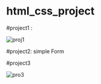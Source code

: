 # html_css_project
#project1 :

![proj1](https://user-images.githubusercontent.com/87004200/141692825-62f14a54-5a7d-4eb5-96f4-98967a5282ac.PNG)

#project2: simple Form

#project3 

![pro3](https://user-images.githubusercontent.com/87004200/144717840-72d1bdb3-8e55-45ce-9ade-19a0fde1fad5.PNG)
